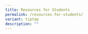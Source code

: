 ```yaml
---
title: Resources for Students
permalink: /resources-for-students/
variant: tiptap
description: ""
---
```

<p></p>